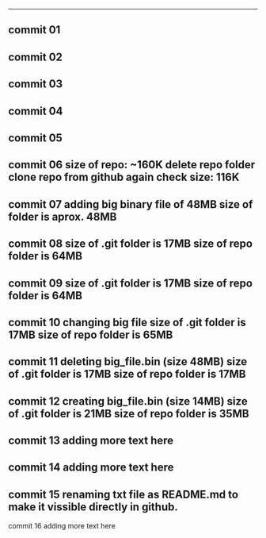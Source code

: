 ------
commit 01
------
commit 02
------
commit 03
------
commit 04
------
commit 05
------
commit 06
size of repo: ~160K
delete repo folder
clone repo from github again
check size: 116K
------
commit 07
adding big binary file of 48MB
size of folder is aprox. 48MB
------
commit 08
size of .git folder is 17MB
size of repo folder is 64MB
------
commit 09
size of .git folder is 17MB
size of repo folder is 64MB
------
commit 10
changing big file
size of .git folder is 17MB
size of repo folder is 65MB
------ 
commit 11
deleting big_file.bin (size 48MB)
size of .git folder is 17MB
size of repo folder is 17MB
------ 
commit 12
creating big_file.bin (size 14MB)
size of .git folder is 21MB
size of repo folder is 35MB
------
commit 13
adding more text here
------
commit 14
adding more text here
------ 
commit 15
renaming txt file as README.md to make it vissible directly in github.
------
commit 16
adding more text here











